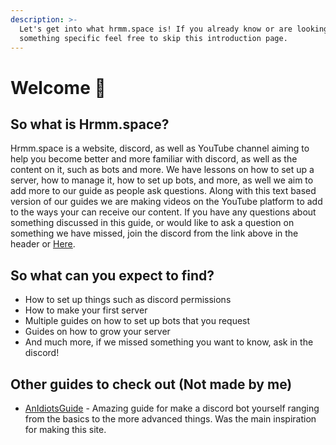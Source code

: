 ```yaml
---
description: >-
  Let's get into what hrmm.space is! If you already know or are looking for
  something specific feel free to skip this introduction page.
---
```


# Welcome 👋

## So what is Hrmm.space?

Hrmm.space is a website, discord, as well as YouTube channel aiming to help you become better and more familiar with discord, as well as the content on it, such as bots and more. We have lessons on how to set up a server, how to manage it, how to set up bots, and more, as well we aim to add more to our guide as people ask questions. Along with this text based version of our guides we are making videos on the YouTube platform to add to the ways your can receive our content. If you have any questions about something discussed in this guide, or would like to ask a question on something we have missed, join the discord from the link above in the header or [Here](https://discord.gg/pqMMx2A).



## So what can you expect to find?

* How to set up things such as discord permissions
* How to make your first server
* Multiple guides on how to set up bots that you request
* Guides on how to grow your server
* And much more, if we missed something you want to know, ask in the discord!

## Other guides to check out \(Not made by me\)

* [AnIdiotsGuide](https://anidiots.guide/) - Amazing guide for make a discord bot yourself ranging from the basics to the more advanced things. Was the main inspiration for making this site.

